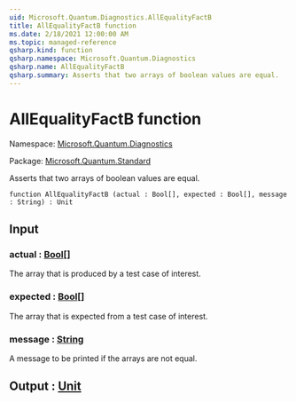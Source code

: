 ```yaml
---
uid: Microsoft.Quantum.Diagnostics.AllEqualityFactB
title: AllEqualityFactB function
ms.date: 2/18/2021 12:00:00 AM
ms.topic: managed-reference
qsharp.kind: function
qsharp.namespace: Microsoft.Quantum.Diagnostics
qsharp.name: AllEqualityFactB
qsharp.summary: Asserts that two arrays of boolean values are equal.
---
```


# AllEqualityFactB function

Namespace: [Microsoft.Quantum.Diagnostics](xref:Microsoft.Quantum.Diagnostics)

Package: [Microsoft.Quantum.Standard](https://nuget.org/packages/Microsoft.Quantum.Standard)


Asserts that two arrays of boolean values are equal.

```qsharp
function AllEqualityFactB (actual : Bool[], expected : Bool[], message : String) : Unit
```


## Input

### actual : [Bool](xref:microsoft.quantum.lang-ref.bool)[]

The array that is produced by a test case of interest.


### expected : [Bool](xref:microsoft.quantum.lang-ref.bool)[]

The array that is expected from a test case of interest.


### message : [String](xref:microsoft.quantum.lang-ref.string)

A message to be printed if the arrays are not equal.



## Output : [Unit](xref:microsoft.quantum.lang-ref.unit)

